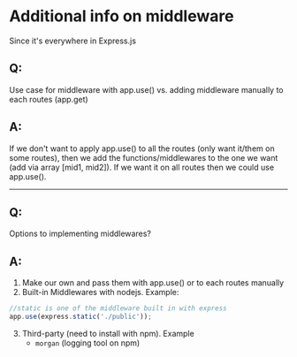 # Additional info on middleware

Since it's everywhere in Express.js

## Q: 
Use case for middleware with app.use() vs. adding middleware manually to each routes (app.get)

## A: 
If we don't want to apply app.use() to all the routes (only want it/them on some routes), then we add the functions/middlewares to the one we want (add via array [mid1, mid2]). If we want it on all routes then we could use app.use().

<hr>

## Q:
Options to implementing middlewares?

## A:
1. Make our own and pass them with app.use() or to each routes manually
2. Built-in Middlewares with nodejs. Example:
```js
//static is one of the middleware built in with express
app.use(express.static('./public'));
```
3. Third-party (need to install with npm). Example
    - `morgan` (logging tool on npm)
